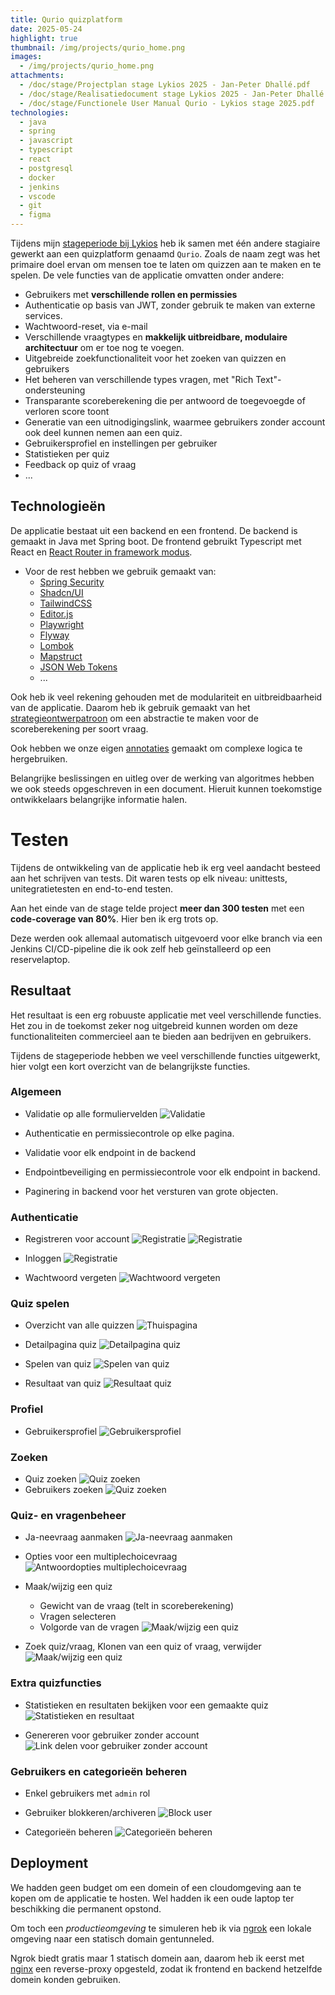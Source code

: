 ```yaml
---
title: Qurio quizplatform
date: 2025-05-24
highlight: true
thumbnail: /img/projects/qurio_home.png
images:
  - /img/projects/qurio_home.png
attachments:
  - /doc/stage/Projectplan stage Lykios 2025 - Jan-Peter Dhallé.pdf
  - /doc/stage/Realisatiedocument stage Lykios 2025 - Jan-Peter Dhallé.pdf
  - /doc/stage/Functionele User Manual Qurio - Lykios stage 2025.pdf
technologies:
  - java
  - spring
  - javascript
  - typescript
  - react
  - postgresql
  - docker
  - jenkins
  - vscode
  - git
  - figma
---
```


Tijdens mijn [stageperiode bij Lykios](/stage) heb ik samen met één andere
stagiaire gewerkt aan een quizplatform genaamd `Qurio`. Zoals de naam zegt was
het primaire doel ervan om mensen toe te laten om quizzen aan te maken en te
spelen. De vele functies van de applicatie omvatten onder andere:

- Gebruikers met **verschillende rollen en permissies**
- Authenticatie op basis van JWT, zonder gebruik te maken van externe services.
- Wachtwoord-reset, via e-mail
- Verschillende vraagtypes en **makkelijk uitbreidbare, modulaire architectuur** om er toe nog te voegen.
- Uitgebreide zoekfunctionaliteit voor het zoeken van quizzen en gebruikers
- Het beheren van verschillende types vragen, met "Rich Text"-ondersteuning
- Transparante scoreberekening die per antwoord de toegevoegde of verloren
  score toont
- Generatie van een uitnodigingslink, waarmee gebruikers zonder account ook
  deel kunnen nemen aan een quiz.
- Gebruikersprofiel en instellingen per gebruiker
- Statistieken per quiz
- Feedback op quiz of vraag
- ...

## Technologieën

De applicatie bestaat uit een backend en een frontend. De backend is gemaakt in
Java met Spring boot. De frontend gebruikt Typescript met React en [React Router in framework modus](https://reactrouter.com/start/modes).

- Voor de rest hebben we gebruik gemaakt van:
  - [Spring Security](https://spring.io/projects/spring-security)
  - [Shadcn/UI](https://ui.shadcn.com/)
  - [TailwindCSS](https://tailwindcss.com/)
  - [Editor.js](https://editorjs.io/)
  - [Playwright](https://playwright.dev/)
  - [Flyway](https://github.com/flyway/flyway)
  - [Lombok](https://projectlombok.org/)
  - [Mapstruct](https://mapstruct.org/)
  - [JSON Web Tokens](https://en.wikipedia.org/wiki/JSON_Web_Token)
  - ...

Ook heb ik veel rekening gehouden met de modulariteit en uitbreidbaarheid van
de applicatie. Daarom heb ik gebruik gemaakt van het
[strategieontwerpatroon](https://refactoring.guru/design-patterns/strategy) om
een abstractie te maken voor de scoreberekening per soort vraag.

Ook hebben we onze eigen [annotaties](https://en.wikipedia.org/wiki/Java_annotation) gemaakt om complexe
logica te hergebruiken.

Belangrijke beslissingen en uitleg over de werking van algoritmes hebben we ook
steeds opgeschreven in een document. Hieruit kunnen toekomstige ontwikkelaars
belangrijke informatie halen.

# Testen

Tijdens de ontwikkeling van de applicatie heb ik erg veel aandacht besteed
aan het schrijven van tests. Dit waren tests op elk niveau: unittests,
unitegratietesten en end-to-end testen.

Aan het einde van de stage telde project **meer dan 300 testen** met een
**code-coverage van 80%**. Hier ben ik erg trots op.

Deze werden ook allemaal automatisch uitgevoerd voor elke branch via een
Jenkins CI/CD-pipeline die ik ook zelf heb geïnstalleerd op een reservelaptop.

## Resultaat

Het resultaat is een erg robuuste applicatie met veel verschillende functies.
Het zou in de toekomst zeker nog uitgebreid kunnen worden om deze
functionaliteiten commercieel aan te bieden aan bedrijven en gebruikers.

Tijdens de stageperiode hebben we veel verschillende functies uitgewerkt,
hier volgt een kort overzicht van de belangrijkste functies.

### Algemeen

- Validatie op alle formuliervelden
  ![Validatie](/img/projects/qurio_validation.png)
- Authenticatie en permissiecontrole op elke pagina.

- Validatie voor elk endpoint in de backend
- Endpointbeveiliging en permissiecontrole voor elk endpoint in backend.
- Paginering in backend voor het versturen van grote objecten.

### Authenticatie

- Registreren voor account
  ![Registratie](/img/projects/qurio_register.png)
  ![Registratie](/img/projects/qurio_register.gif)

- Inloggen
  ![Registratie](/img/projects/qurio_login.gif)

- Wachtwoord vergeten
  ![Wachtwoord vergeten](/img/projects/qurio_password_reset.gif)

### Quiz spelen

- Overzicht van alle quizzen
  ![Thuispagina](/img/projects/qurio_home.png)

- Detailpagina quiz
  ![Detailpagina quiz](/img/projects/qurio_start.png)

- Spelen van quiz
  ![Spelen van quiz](/img/projects/qurio_play.png)
- Resultaat van quiz
  ![Resultaat quiz](/img/projects/qurio_result.png)

### Profiel

- Gebruikersprofiel
  ![Gebruikersprofiel](/img/projects/qurio_profile.gif)

### Zoeken

- Quiz zoeken
  ![Quiz zoeken](/img/projects/qurio_search.gif)
- Gebruikers zoeken
  ![Quiz zoeken](/img/projects/qurio_search_user.gif)

### Quiz- en vragenbeheer

- Ja-neevraag aanmaken
  ![Ja-neevraag aanmaken](/img/projects/qurio_create_question.gif)
- Opties voor een multiplechoicevraag
  ![Antwoordopties multiplechoicevraag](/img/projects/qurio_multiplechoice_answers.png)

- Maak/wijzig een quiz

  - Gewicht van de vraag (telt in scoreberekening)
  - Vragen selecteren
  - Volgorde van de vragen
    ![Maak/wijzig een quiz](/img/projects/qurio_update_quiz.gif)

- Zoek quiz/vraag, Klonen van een quiz of vraag, verwijder
  ![Maak/wijzig een quiz](/img/projects/qurio_manage.gif)

### Extra quizfuncties

- Statistieken en resultaten bekijken voor een gemaakte quiz
  ![Statistieken en resultaat](/img/projects/qurio_statistics.gif)

- Genereren voor gebruiker zonder account
  ![Link delen voor gebruiker zonder account](/img/projects/qurio_sharedlink.gif)

### Gebruikers en categorieën beheren

- Enkel gebruikers met `admin` rol
- Gebruiker blokkeren/archiveren
  ![Block user](/img/projects/qurio_archive_user.gif)

- Categorieën beheren
  ![Categorieën beheren](/img/projects/qurio_categories.gif)

## Deployment

We hadden geen budget om een domein of een cloudomgeving aan te kopen om de
applicatie te hosten. Wel hadden ik een oude laptop ter beschikking die
permanent opstond.

Om toch een _productieomgeving_ te simuleren heb ik via
[ngrok](http://ngrok.com/) een lokale omgeving naar een statisch domain
gentunneled.

Ngrok biedt gratis maar 1 statisch domein aan, daarom heb ik eerst met
[nginx](https://nginx.org/) een reverse-proxy opgesteld, zodat ik frontend en
backend hetzelfde domein konden gebruiken.
